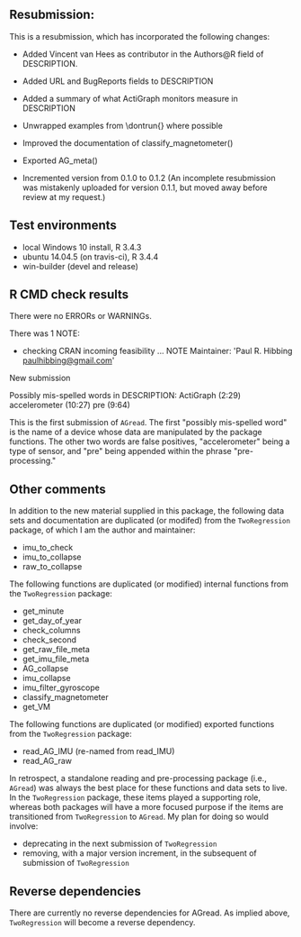 ## Resubmission:
This is a resubmission, which has incorporated the following changes:

* Added Vincent van Hees as contributor in the Authors@R field of
    DESCRIPTION.

* Added URL and BugReports fields to DESCRIPTION

* Added a summary of what ActiGraph monitors measure
    in DESCRIPTION

* Unwrapped examples from \dontrun{} where possible

* Improved the documentation of classify_magnetometer()

* Exported AG_meta()

* Incremented version from 0.1.0 to 0.1.2 (An incomplete
    resubmission was mistakenly uploaded for version 0.1.1,
    but moved away before review at my request.)

## Test environments
* local Windows 10 install, R 3.4.3
* ubuntu 14.04.5 (on travis-ci), R 3.4.4
* win-builder (devel and release)

## R CMD check results
There were no ERRORs or WARNINGs. 

There was 1 NOTE:

* checking CRAN incoming feasibility ... NOTE
Maintainer: 'Paul R. Hibbing <paulhibbing@gmail.com>'

New submission

Possibly mis-spelled words in DESCRIPTION:
  ActiGraph (2:29)
  accelerometer (10:27)
  pre (9:64)

This is the first submission of `AGread`. The first
    "possibly mis-spelled word" is the name of a device
    whose data are manipulated by the package functions.
    The other two words are false positives, "accelerometer"
    being a type of sensor, and "pre" being appended within
    the phrase "pre-processing."

## Other comments

In addition to the new material supplied in this package, the
    following data sets and documentation are duplicated (or modifed)
    from the `TwoRegression` package, of which I am the author and
    maintainer:

* imu_to_check
* imu_to_collapse
* raw_to_collapse

The following functions are duplicated (or modified) internal
    functions from the `TwoRegression` package:

* get_minute
* get_day_of_year
* check_columns
* check_second
* get_raw_file_meta
* get_imu_file_meta
* AG_collapse
* imu_collapse
* imu_filter_gyroscope
* classify_magnetometer
* get_VM

The following functions are duplicated (or modified) exported
    functions from the `TwoRegression` package:

* read_AG_IMU (re-named from read_IMU)
* read_AG_raw

In retrospect, a standalone reading and pre-processing package
    (i.e., `AGread`) was always the best place for these functions
    and data sets to live. In the `TwoRegression` package, these items
    played a supporting role, whereas both packages will have a more
    focused purpose if the items are transitioned from `TwoRegression`
    to `AGread`. My plan for doing so would involve:

* deprecating in the next submission of `TwoRegression`
* removing, with a major version increment, in the subsequent of
    submission of `TwoRegression`

## Reverse dependencies

There are currently no reverse dependencies for AGread. As implied
above, `TwoRegression` will become a reverse dependency.
